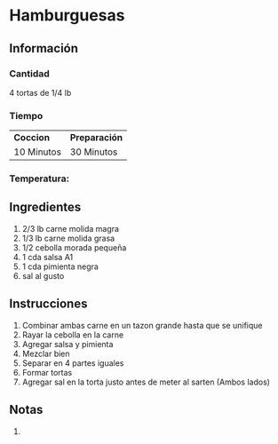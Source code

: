 # Hamburguesas

## Información

### Cantidad

4 tortas de 1/4 lb

### Tiempo

|  |  |
| :--- | :--- |
| **Coccion** | **Preparación** |
| 10 Minutos | 30 Minutos |

### Temperatura:

## Ingredientes

1. 2/3 lb carne molida magra
2. 1/3 lb carne molida grasa
3. 1/2 cebolla morada pequeña
4. 1 cda salsa A1
5. 1 cda pimienta negra
6. sal al gusto

## Instrucciones

1. Combinar ambas carne en un tazon grande hasta que se unifique
2. Rayar la cebolla en la carne
3. Agregar salsa y pimienta
4. Mezclar bien
5. Separar en 4 partes iguales
6. Formar tortas
7. Agregar sal en la torta justo antes de meter al sarten \(Ambos lados\)

## Notas

1.

